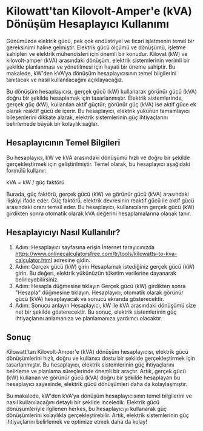 Kilowatt'tan Kilovolt-Amper'e (kVA) Dönüşüm Hesaplayıcı Kullanımı
=================================================================

Günümüzde elektrik gücü, pek çok endüstriyel ve ticari işletmenin temel bir gereksinimi haline gelmiştir. Elektrik gücü ölçümü ve dönüşümü, işletme sahipleri ve elektrik mühendisleri için önemli bir konudur. Kilovat (kW) ve kilovolt-amper (kVA) arasındaki dönüşüm, elektrik sistemlerinin verimli bir şekilde planlanması ve yönetilmesi için hayati bir öneme sahiptir. Bu makalede, kW'den kVA'ya dönüşüm hesaplayıcısının temel bilgilerini tanıtacak ve nasıl kullanılacağını açıklayacağız.

Bu dönüşüm hesaplayıcısı, gerçek gücü (kW) kullanarak görünür gücü (kVA) doğru bir şekilde hesaplamak için tasarlanmıştır. Elektrik sistemlerinde, gerçek güç (kW), kullanılan aktif güçtür; görünür güç (kVA) ise aktif güce ek olarak reaktif gücü de içerir. Bu hesaplayıcı, elektrik yükünün tamamlayıcı bileşenlerini dikkate alarak, elektrik sistemlerinin güç ihtiyaçlarını belirlemede büyük bir kolaylık sağlar.

Hesaplayıcının Temel Bilgileri
------------------------------

Bu hesaplayıcı, kW ve kVA arasındaki dönüşümü hızlı ve doğru bir şekilde gerçekleştirmek için geliştirilmiştir. Temel olarak, bu hesaplayıcı aşağıdaki formülü kullanır:

kVA = kW / güç faktörü

Burada, güç faktörü, gerçek gücü (kW) ve görünür gücü (kVA) arasındaki ilişkiyi ifade eder. Güç faktörü, elektrik devresinin reaktif gücü ile aktif gücü arasındaki oranı temsil eder. Bu hesaplayıcı, kullanıcıların gerçek gücü (kW) girdikten sonra otomatik olarak kVA değerini hesaplamalarına olanak tanır.

Hesaplayıcıyı Nasıl Kullanılır?
-------------------------------

1. Adım: Hesaplayıcı sayfasına erişin İnternet tarayıcınızda <https://www.onlinecalculatorsfree.com/tr/tools/kilowatts-to-kva-calculator.html> adresine gidin.
2. Adım: Gerçek gücü (kW) girin Hesaplamak istediğiniz gerçek gücü (kW) girin. Bu değeri, elektrik yükünüzün tüketim verilerine dayanarak belirleyebilirsiniz.
3. Adım: Hesapla düğmesine tıklayın Gerçek gücü (kW) girdikten sonra "Hesapla" düğmesine tıklayın. Hesaplayıcı, otomatik olarak görünür gücü (kVA) hesaplayacak ve sonucu ekranda gösterecektir.
4. Adım: Sonucu anlayın Hesaplayıcı, kW ile kVA arasındaki dönüşümü size net bir şekilde gösterecektir. Bu sonuç, elektrik sistemlerinin güç ihtiyaçlarını anlamanıza ve planlamanıza yardımcı olacaktır.

Sonuç
-----

Kilowatt'tan Kilovolt-Amper'e (kVA) dönüşüm hesaplayıcısı, elektrik gücü dönüşümlerini hızlı, doğru ve kullanıcı dostu bir şekilde gerçekleştirmek için tasarlanmıştır. Bu hesaplayıcı, elektrik sistemlerinin güç ihtiyaçlarını belirleme ve planlama süreçlerinde önemli bir araçtır. Artık, gerçek gücü (kW) kullanan ve görünür gücü (kVA) doğru bir şekilde hesaplayan bu hesaplayıcı sayesinde, elektrik gücü dönüşümleri daha da kolaylaşmıştır.

Bu makalede, kW'den kVA'ya dönüşüm hesaplayıcısının temel bilgilerini ve nasıl kullanılacağını detaylı bir şekilde inceledik. Elektrik gücü dönüşümleriyle ilgilenen herkes, bu hesaplayıcıyı kullanarak güç dönüşümlerini kolaylıkla gerçekleştirebilir. Artık, elektrik sistemlerinin güç ihtiyaçlarını belirlemek ve optimize etmek daha da kolay!